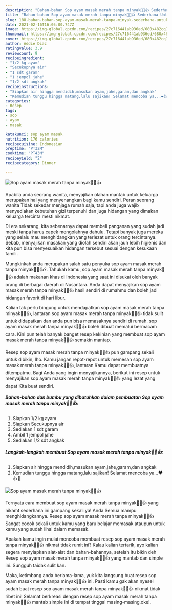 ```yaml
---
description: "Bahan-bahan Sop ayam masak merah tanpa minyak🤤🐔👍 Sederhana Untuk Jualan"
title: "Bahan-bahan Sop ayam masak merah tanpa minyak🤤🐔👍 Sederhana Untuk Jualan"
slug: 188-bahan-bahan-sop-ayam-masak-merah-tanpa-minyak-sederhana-untuk-jualan
date: 2021-02-16T16:05:00.747Z
image: https://img-global.cpcdn.com/recipes/27c716441ab936ed/680x482cq70/sop-ayam-masak-merah-tanpa-minyak🤤🐔👍-foto-resep-utama.jpg
thumbnail: https://img-global.cpcdn.com/recipes/27c716441ab936ed/680x482cq70/sop-ayam-masak-merah-tanpa-minyak🤤🐔👍-foto-resep-utama.jpg
cover: https://img-global.cpcdn.com/recipes/27c716441ab936ed/680x482cq70/sop-ayam-masak-merah-tanpa-minyak🤤🐔👍-foto-resep-utama.jpg
author: Addie Diaz
ratingvalue: 3.9
reviewcount: 9
recipeingredient:
- "1/2 kg ayam"
- "Secukupnya air"
- "1 sdt garam"
- "1 jempol jahe"
- "1/2 sdt angkak"
recipeinstructions:
- "Siapkan air hingga mendidih,masukan ayam,jahe,garam,dan angkak"
- "Kemudian tunggu hingga matang,lalu sajikan! Selamat mencoba ya...❤️👍🤗"
categories:
- Resep
tags:
- sop
- ayam
- masak

katakunci: sop ayam masak 
nutrition: 176 calories
recipecuisine: Indonesian
preptime: "PT32M"
cooktime: "PT43M"
recipeyield: "2"
recipecategory: Dinner

---
```



![Sop ayam masak merah tanpa minyak🤤🐔👍](https://img-global.cpcdn.com/recipes/27c716441ab936ed/680x482cq70/sop-ayam-masak-merah-tanpa-minyak🤤🐔👍-foto-resep-utama.jpg)

Apabila anda seorang wanita, menyajikan olahan mantab untuk keluarga merupakan hal yang menyenangkan bagi kamu sendiri. Peran seorang  wanita Tidak sekedar menjaga rumah saja, tapi anda juga wajib menyediakan kebutuhan gizi terpenuhi dan juga hidangan yang dimakan keluarga tercinta mesti nikmat.

Di era  sekarang, kita sebenarnya dapat membeli panganan yang sudah jadi meski tanpa harus capek mengolahnya dahulu. Tetapi banyak juga mereka yang selalu mau menghidangkan yang terlezat untuk orang tercintanya. Sebab, menyajikan masakan yang diolah sendiri akan jauh lebih higienis dan kita pun bisa menyesuaikan hidangan tersebut sesuai dengan kesukaan famili. 



Mungkinkah anda merupakan salah satu penyuka sop ayam masak merah tanpa minyak🤤🐔👍?. Tahukah kamu, sop ayam masak merah tanpa minyak🤤🐔👍 adalah makanan khas di Indonesia yang saat ini disukai oleh banyak orang di berbagai daerah di Nusantara. Anda dapat menyajikan sop ayam masak merah tanpa minyak🤤🐔👍 hasil sendiri di rumahmu dan boleh jadi hidangan favorit di hari libur.

Kalian tak perlu bingung untuk mendapatkan sop ayam masak merah tanpa minyak🤤🐔👍, lantaran sop ayam masak merah tanpa minyak🤤🐔👍 tidak sulit untuk didapatkan dan anda pun bisa memasaknya sendiri di rumah. sop ayam masak merah tanpa minyak🤤🐔👍 boleh dibuat memalui bermacam cara. Kini pun telah banyak banget resep kekinian yang membuat sop ayam masak merah tanpa minyak🤤🐔👍 semakin mantap.

Resep sop ayam masak merah tanpa minyak🤤🐔👍 pun gampang sekali untuk dibikin, lho. Kamu jangan repot-repot untuk memesan sop ayam masak merah tanpa minyak🤤🐔👍, lantaran Kamu dapat membuatnya ditempatmu. Bagi Anda yang ingin menyajikannya, berikut ini resep untuk menyajikan sop ayam masak merah tanpa minyak🤤🐔👍 yang lezat yang dapat Kita buat sendiri.

<!--inarticleads1-->

##### Bahan-bahan dan bumbu yang dibutuhkan dalam pembuatan Sop ayam masak merah tanpa minyak🤤🐔👍:

1. Siapkan 1/2 kg ayam
1. Siapkan Secukupnya air
1. Sediakan 1 sdt garam
1. Ambil 1 jempol jahe
1. Sediakan 1/2 sdt angkak




<!--inarticleads2-->

##### Langkah-langkah membuat Sop ayam masak merah tanpa minyak🤤🐔👍:

1. Siapkan air hingga mendidih,masukan ayam,jahe,garam,dan angkak
1. Kemudian tunggu hingga matang,lalu sajikan! Selamat mencoba ya...❤️👍🤗
<img src="https://img-global.cpcdn.com/steps/2c50d597f12009af/160x128cq70/sop-ayam-masak-merah-tanpa-minyak🤤🐔👍-langkah-memasak-2-foto.jpg" alt="Sop ayam masak merah tanpa minyak🤤🐔👍">



Ternyata cara membuat sop ayam masak merah tanpa minyak🤤🐔👍 yang nikamt sederhana ini gampang sekali ya! Anda Semua mampu menghidangkannya. Resep sop ayam masak merah tanpa minyak🤤🐔👍 Sangat cocok sekali untuk kamu yang baru belajar memasak ataupun untuk kamu yang sudah lihai dalam memasak.

Apakah kamu ingin mulai mencoba membuat resep sop ayam masak merah tanpa minyak🤤🐔👍 nikmat tidak rumit ini? Kalau kalian tertarik, ayo kalian segera menyiapkan alat-alat dan bahan-bahannya, setelah itu bikin deh Resep sop ayam masak merah tanpa minyak🤤🐔👍 yang mantab dan simple ini. Sungguh taidak sulit kan. 

Maka, ketimbang anda berlama-lama, yuk kita langsung buat resep sop ayam masak merah tanpa minyak🤤🐔👍 ini. Pasti kamu gak akan nyesel sudah buat resep sop ayam masak merah tanpa minyak🤤🐔👍 nikmat tidak ribet ini! Selamat berkreasi dengan resep sop ayam masak merah tanpa minyak🤤🐔👍 mantab simple ini di tempat tinggal masing-masing,oke!.


